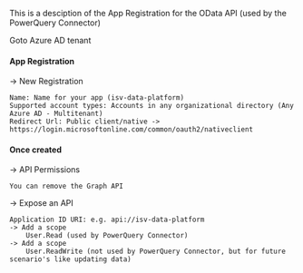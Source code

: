 This is a desciption of the App Registration for the OData API (used by the PowerQuery Connector)

Goto Azure AD tenant

#### App Registration

-> New Registration

    Name: Name for your app (isv-data-platform)
    Supported account types: Accounts in any organizational directory (Any Azure AD - Multitenant)
    Redirect Url: Public client/native -> https://login.microsoftonline.com/common/oauth2/nativeclient
    
#### Once created

-> API Permissions 

    You can remove the Graph API
   
-> Expose an API

    Application ID URI: e.g. api://isv-data-platform
    -> Add a scope
        User.Read (used by PowerQuery Connector)
    -> Add a scope
        User.ReadWrite (not used by PowerQuery Connector, but for future scenario's like updating data)
